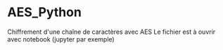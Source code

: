 # AES_Python

Chiffrement d'une chaîne de caractères avec AES
Le fichier est à ouvrir avec notebook (jupyter par exemple)
